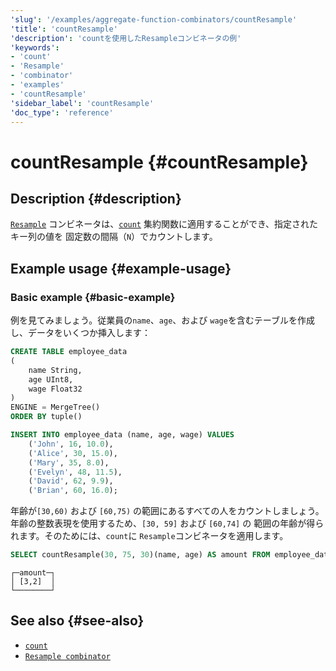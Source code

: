 ```yaml
---
'slug': '/examples/aggregate-function-combinators/countResample'
'title': 'countResample'
'description': 'countを使用したResampleコンビネータの例'
'keywords':
- 'count'
- 'Resample'
- 'combinator'
- 'examples'
- 'countResample'
'sidebar_label': 'countResample'
'doc_type': 'reference'
---
```



# countResample {#countResample}

## Description {#description}

[`Resample`](/sql-reference/aggregate-functions/combinators#-resample) 
コンビネータは、[`count`](/sql-reference/aggregate-functions/reference/count)
集約関数に適用することができ、指定されたキー列の値を 
固定数の間隔（`N`）でカウントします。

## Example usage {#example-usage}

### Basic example {#basic-example}

例を見てみましょう。従業員の`name`、`age`、および
`wage`を含むテーブルを作成し、データをいくつか挿入します：

```sql
CREATE TABLE employee_data 
(
    name String,
    age UInt8,
    wage Float32
) 
ENGINE = MergeTree()
ORDER BY tuple()

INSERT INTO employee_data (name, age, wage) VALUES
    ('John', 16, 10.0),
    ('Alice', 30, 15.0),
    ('Mary', 35, 8.0),
    ('Evelyn', 48, 11.5),
    ('David', 62, 9.9),
    ('Brian', 60, 16.0);
```

年齢が`[30,60)` および `[60,75)` の範囲にあるすべての人をカウントしましょう。
年齢の整数表現を使用するため、`[30, 59]` および `[60,74]` の
範囲の年齢が得られます。そのためには、`count`に 
`Resample`コンビネータを適用します。

```sql
SELECT countResample(30, 75, 30)(name, age) AS amount FROM employee_data
```

```response
┌─amount─┐
│ [3,2]  │
└────────┘
```

## See also {#see-also}
- [`count`](/sql-reference/aggregate-functions/reference/count)
- [`Resample combinator`](/sql-reference/aggregate-functions/combinators#-resample)

